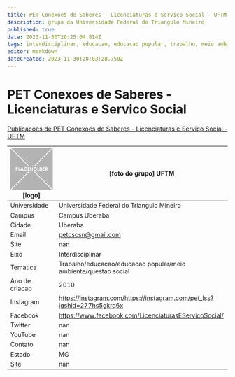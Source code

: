 ```yaml
---
title: PET Conexoes de Saberes - Licenciaturas e Servico Social - UFTM
description: grupo da Universidade Federal do Triangulo Mineiro
published: true
date: 2023-11-30T20:25:04.814Z
tags: interdisciplinar, educacao, educacao popular, trabalho, meio ambiente, questao social
editor: markdown
dateCreated: 2023-11-30T20:03:28.750Z
---
```


# PET Conexoes de Saberes - Licenciaturas e Servico Social

[Publicacoes de PET Conexoes de Saberes - Licenciaturas e Servico Social - UFTM](/atividade/77PETConexoesdeSaberesLicenciaturaseServicoSocialUFTM/feed.md)

| ![placeholder.png](/placeholder.png) [logo] | [foto do grupo] UFTM         |
| ------------------------------------------- | ------------------------------------------------- |
| Universidade                                | Universidade Federal do Triangulo Mineiro      |
| Campus                                      | Campus Uberaba            |
| Cidade                                      | Uberaba             |
| Email                                       | petcscsn@gmail.com             |
| Site                                        | nan              |
| Eixo                                        | Interdisciplinar              |
| Tematica                                    | Trabalho/educacao/educacao popular/meio ambiente/questao social          |
| Ano de criacao                              | 2010        |
| Instagram                                   | https://instagram.com/https://instagram.com/pet_lss?igshid=277hs5gkrq6x         |
| Facebook                                    | https://www.facebook.com/LicenciaturasEServicoSocial/          |
| Twitter                                     | nan           |
| YouTube                                     | nan           |
| Contato                                     | nan         |
| Estado                                      |  MG            |
| Site                                        | nan |
